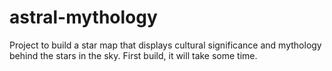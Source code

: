 # astral-mythology
Project to build a star map that displays cultural significance and mythology behind the stars in the sky. First build, it will take some time. 
